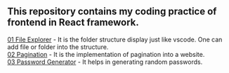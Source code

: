 <h2>This repository contains my coding practice of frontend in React framework.</h2>

[01 File Explorer](https://github.com/KhushiiVora/FrontendPractice/tree/main/src/components/01%20file%20explorer) - It is the folder structure display just like vscode. One can add file or folder into the structure.
<br/>
[02 Pagination](https://github.com/KhushiiVora/FrontendPractice/tree/main/src/components/02%20pagination) - It is the implementation of pagination into a website.
<br/>
[03 Password Generator](https://github.com/KhushiiVora/FrontendPractice/tree/main/src/components/03%20password%20generator) - It helps in generating random passwords.

